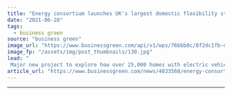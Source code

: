 ```yaml
---
title: "Energy consortium launches UK's largest domestic flexibility study"
date: "2021-06-28"
tags: 
  - business green
source: "business green"
image_url: "https://www.businessgreen.com/api/v1/wps/76bbb0c/8f2dc1fb-df8d-401f-a540-153bf7c27857/4/Octopus-Energy-Agile-185x114.jpg"
image_fp: "/assets/img/post_thumbnails/130.jpg"
lead: "
 Major new project to explore how over 25,000 homes with electric vehicles, heat pumps, and home batteries can help support a greener grid ..."
article_url: "https://www.businessgreen.com/news/4033568/energy-consortium-launches-uk-largest-domestic-flexibility-study"
---
```


---

